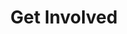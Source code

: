 ---
title: "Get Involved"
featured_image: "/images/water_tower.jpeg"
omit_header_text: true
type: page
menu: main
---